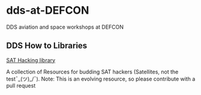 # dds-at-DEFCON
DDS aviation and space workshops at DEFCON

## DDS How to Libraries

[SAT Hacking library](https://github.com/deptofdefense/hack-a-sat-library)

A collection of Resources for budding SAT hackers (Satellites, not the test¯\_(ツ)_/¯). Note: This is an evolving resource, so please contribute with a pull request
